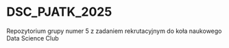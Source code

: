 # DSC_PJATK_2025
Repozytorium grupy numer 5 z zadaniem rekrutacyjnym do koła naukowego Data Science Club
